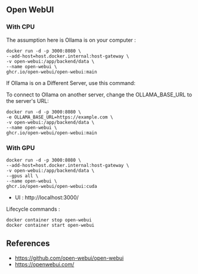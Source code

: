 ## Open WebUI



### With CPU

The assumption here is Ollama is on your computer :

```shell
docker run -d -p 3000:8080 \
--add-host=host.docker.internal:host-gateway \
-v open-webui:/app/backend/data \
--name open-webui \
ghcr.io/open-webui/open-webui:main
```

If Ollama is on a Different Server, use this command:

To connect to Ollama on another server, change the OLLAMA_BASE_URL to the server's URL:

```shell
docker run -d -p 3000:8080 \
-e OLLAMA_BASE_URL=https://example.com \
-v open-webui:/app/backend/data \
--name open-webui \
ghcr.io/open-webui/open-webui:main
```

### With GPU

```shell
docker run -d -p 3000:8080 \
--add-host=host.docker.internal:host-gateway \
-v open-webui:/app/backend/data \
--gpus all \
--name open-webui \
ghcr.io/open-webui/open-webui:cuda
```

- UI : http://localhost:3000/


Lifecycle commands :

```shell
docker container stop open-webui
docker container start open-webui
```

## References
- https://github.com/open-webui/open-webui
- https://openwebui.com/




